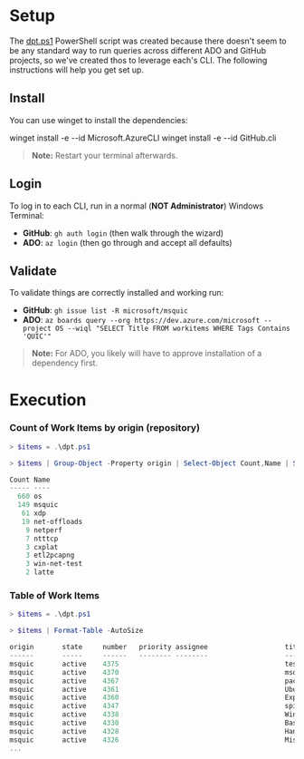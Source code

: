 # Setup

The [dpt.ps1](./dpt.ps1) PowerShell script was created because there doesn't seem to be any standard way to run queries across different ADO and GitHub projects, so we've created thos to leverage each's CLI. The following instructions will help you get set up.

## Install

You can use winget to install the dependencies:

winget install -e --id Microsoft.AzureCLI
winget install -e --id GitHub.cli

> **Note:** Restart your terminal afterwards.

## Login

To log in to each CLI, run in a normal (**NOT Administrator**) Windows Terminal:

- **GitHub**: `gh auth login` (then walk through the wizard)
- **ADO**: `az login` (then go through and accept all defaults)

## Validate

To validate things are correctly installed and working run:

- **GitHub**: `gh issue list -R microsoft/msquic`
- **ADO**: `az boards query --org https://dev.azure.com/microsoft --project OS --wiql "SELECT Title FROM workitems WHERE Tags Contains 'QUIC'"`

> **Note:** For ADO, you likely will have to approve installation of a dependency first.

# Execution

### Count of Work Items by origin (repository)

```PowerShell
> $items = .\dpt.ps1

> $items | Group-Object -Property origin | Select-Object Count,Name | Sort-Object Count -Descending

Count Name
----- ----
  660 os
  149 msquic
   61 xdp
   19 net-offloads
    9 netperf
    7 ntttcp
    3 cxplat
    3 etl2pcapng
    3 win-net-test
    2 latte
```

### Table of Work Items
```PowerShell
> $items = .\dpt.ps1

> $items | Format-Table -AutoSize

origin       state     number   priority assignee                   title
------       -----     ------   -------- --------                   -----
msquic       active    4375                                         test.ps1
msquic       active    4370                                         msquic missing from packages.microsoft.com for ama…
msquic       active    4367                                         packages for Ubuntu 24 seems to be missing on pack…
msquic       active    4361                                         Ubuntu 22.04+ perf issue
msquic       active    4360                                         Expose RttVariance statistic
msquic       active    4347                                         spinquic assert failure during cleanup phase
msquic       active    4338                                         Windows DataPathTest/DataPathTest.TcpConnect/4 ass…
msquic       active    4330                                         Basic/WithRebindPaddingArgs.RebindAddrPadded faile…
msquic       active    4328                                         Handshake/WithHandshakeArgs4.RandomLoss/23 fail
msquic       active    4326                                         Misc/WithCidUpdateArgs.CidUpdate/5 faliure
...
```
